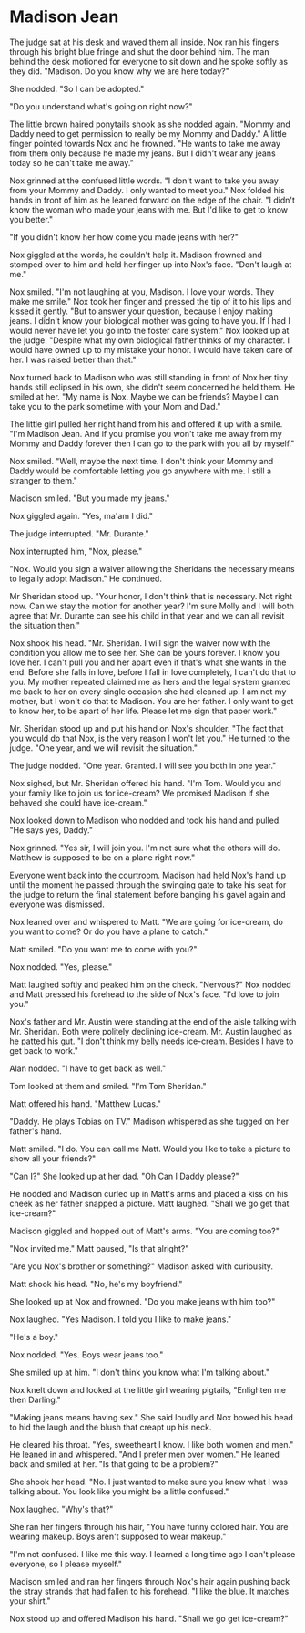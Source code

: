 # Madison Jean

The judge sat at his desk and waved them all inside.  Nox ran his fingers through his bright blue fringe and shut the door behind him.  The man behind the desk motioned for everyone to sit down and he spoke softly as they did.  "Madison.  Do you know why we are here today?"

She nodded.  "So I can be adopted."

"Do you understand what's going on right now?"

The little brown haired ponytails shook as she nodded again.  "Mommy and Daddy need to get permission to really be my Mommy and Daddy."  A little finger pointed towards Nox and he frowned.  "He wants to take me away from them only because he made my jeans.  But I didn't wear any jeans today so he can't take me away."

Nox grinned at the confused little words.  "I don't want to take you away from your Mommy and Daddy.  I only wanted to meet you."  Nox folded his hands in front of him as he leaned forward on the edge of the chair.  "I didn't know the woman who made your jeans with me.  But I'd like to get to know you better."

"If you didn't know her how come you made jeans with her?"

Nox giggled at the words, he couldn't help it.  Madison frowned and stomped over to him and held her finger up into Nox's face.  "Don't laugh at me."

Nox smiled.  "I'm not laughing at you, Madison.  I love your words.  They make me smile."  Nox took her finger and pressed the tip of it to his lips and kissed it gently.  "But to answer your question, because I enjoy making jeans.  I didn't know your biological mother was going to have you.  If I had I would never have let you go into the foster care system."  Nox looked up at the judge.  "Despite what my own biological father thinks of my character.  I would have owned up to my mistake your honor.  I would have taken care of her.  I was raised better than that."

Nox turned back to Madison who was still standing in front of Nox her tiny hands still eclipsed in his own, she didn't seem concerned he held them.  He smiled at her.  "My name is Nox.  Maybe we can be friends?  Maybe I can take you to the park sometime with your Mom and Dad."  

The little girl pulled her right hand from his and offered it up with a smile.  "I'm Madison Jean.  And if you promise you won't take me away from my Mommy and Daddy forever then I can go to the park with you all by myself."

Nox smiled.  "Well, maybe the next time.  I don't think your Mommy and Daddy would be comfortable letting you go anywhere with me.  I still a stranger to them."

Madison smiled.  "But you made my jeans."

Nox giggled again.  "Yes, ma'am I did."

The judge interrupted.  "Mr. Durante."

Nox interrupted him, "Nox, please."

"Nox.  Would you sign a waiver allowing the Sheridans the necessary means to legally adopt Madison."  He continued.

Mr Sheridan stood up.  "Your honor, I don't think that is necessary.  Not right now.  Can we stay the motion for another year?  I'm sure Molly and I will both agree that Mr. Durante can see his child in that year and we can all revisit the situation then."

Nox shook his head.  "Mr. Sheridan.  I will sign the waiver now with the condition you allow me to see her.  She can be yours forever.  I know you love her.  I can't pull you and her apart even if that's what she wants in the end.  Before she falls in love, before I fall in love completely, I can't do that to you.  My mother repeated claimed me as hers and the legal system granted me back to her on every single occasion she had cleaned up.  I am not my mother, but I won't do that to Madison.  You are her father.  I only want to get to know her, to be apart of her life.  Please let me sign that paper work."

Mr. Sheridan stood up and put his hand on Nox's shoulder.  "The fact that you would do that Nox, is the very reason I won't let you."  He turned to the judge.  "One year, and we will revisit the situation."

The judge nodded. "One year.  Granted.  I will see you both in one year."

Nox sighed, but Mr. Sheridan offered his hand.  "I'm Tom.  Would you and your family like to join us for ice-cream?  We promised Madison if she behaved she could have ice-cream."

Nox looked down to Madison who nodded and took his hand and pulled.  "He says yes, Daddy."

Nox grinned.  "Yes sir, I will join you.  I'm not sure what the others will do.  Matthew is supposed to be on a plane right now."

Everyone went back into the courtroom.  Madison had  held Nox's hand up until the moment he passed through the swinging gate to take his seat for the judge to return the final statement before banging his gavel again and everyone was dismissed.

Nox leaned over and whispered to Matt.  "We are going for ice-cream, do you want to come?  Or do you have a plane to catch."

Matt smiled.  "Do you want me to come with you?"

Nox nodded. "Yes, please."

Matt laughed softly and peaked him on the check. "Nervous?"  Nox nodded and Matt pressed his forehead to the side of Nox's face.  "I'd love to join you."

Nox's father and Mr. Austin were standing at the end of the aisle talking with Mr. Sheridan.  Both were politely declining ice-cream.  Mr. Austin laughed as he patted his gut.  "I don't think my belly needs ice-cream.  Besides I have to get back to work."

Alan nodded. "I have to get back as well."

Tom looked at them and smiled.  "I'm Tom Sheridan."  

Matt offered his hand.  "Matthew Lucas."

"Daddy.  He plays Tobias on TV."  Madison whispered as she tugged on her father's hand.

Matt smiled.  "I do.  You can call me Matt. Would you like to take a picture to show all your friends?"

"Can I?"  She looked up at her dad.  "Oh Can I Daddy please?"

He nodded and Madison curled up in Matt's arms and placed a kiss on his cheek as her father snapped a picture.  Matt laughed.  "Shall we go get that ice-cream?"

Madison giggled and hopped out of Matt's arms.  "You are coming too?"

"Nox invited me."  Matt paused, "Is that alright?"

"Are you Nox's brother or something?"  Madison asked with curiousity.

Matt shook his head.  "No, he's my boyfriend."

She looked up at Nox and frowned.  "Do you make jeans with him too?"

Nox laughed.  "Yes Madison.  I told you I like to make jeans."

"He's a boy."

Nox nodded.  "Yes.  Boys wear jeans too."

She smiled up at him.  "I don't think you know what I'm talking about."

Nox knelt down and looked at the little girl wearing pigtails, "Enlighten me then Darling."

"Making jeans means having sex."  She said loudly and Nox bowed his head to hid the laugh and the blush that creapt up his neck.

He cleared his throat.  "Yes, sweetheart I know. I like both women and men."  He leaned in and whispered. "And I prefer men over women."  He leaned back and smiled at her.  "Is that going to be a problem?"

She shook her head.  "No.  I just wanted to make sure you knew what I was talking about.  You look like you might be a little confused."

Nox laughed.  "Why's that?"

She ran her fingers through his hair, "You have funny colored hair.  You are wearing makeup.  Boys aren't supposed to wear makeup."

"I'm not confused.  I like me this way.  I learned a long time ago I can't please everyone, so I please myself."

Madison smiled and ran her fingers through Nox's hair again pushing back the stray strands that had fallen to his forehead.  "I like the blue.  It matches your shirt."

Nox stood up and offered Madison his hand.  "Shall we go get ice-cream?"
